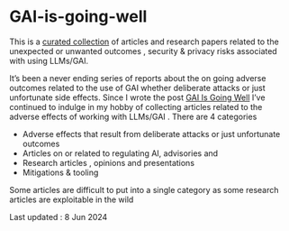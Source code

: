 # GAI-is-going-well
This is a  [curated collection](https://github.com/grapesfrog/GAI-is-going-well/blob/main/in-the-wild.md) of articles and  research  papers related to  the unexpected  or unwanted outcomes , security &amp; privacy  risks associated with using LLMs/GAI. 

It’s been a never ending series of reports about the on going adverse outcomes related to the use of GAI whether deliberate attacks or just unfortunate side effects. Since I wrote the post [GAI Is Going Well](https://grumpygrace.dev/posts/gai-is-going-well/) I’ve continued to indulge in my hobby of collecting articles related to the adverse effects of working with LLMs/GAI .
There are 4 categories
* Adverse effects that result from deliberate attacks or just unfortunate outcomes
* Articles on or related to  regulating AI, advisories and 
* Research articles , opinions  and presentations  
* Mitigations & tooling

Some articles are difficult to put into a single category as some research articles are exploitable in the wild 

Last updated : 8 Jun 2024
